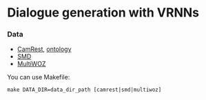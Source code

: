 # Dialogue generation with VRNNs

### Data
 - [CamRest](https://github.com/shawnwun/NNDIAL/tree/master/data), [ontology](https://github.com/shawnwun/NNDIAL/tree/master/resource)
 - [SMD](http://nlp.stanford.edu/projects/kvret/kvret_dataset_public.zip)
 - [MultiWOZ](https://www.repository.cam.ac.uk/handle/1810/294507)

You can use Makefile:
```commandline
make DATA_DIR=data_dir_path [camrest|smd|multiwoz]
``` 